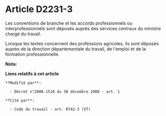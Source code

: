 # Article D2231-3

Les conventions de branche et les accords professionnels ou interprofessionnels sont déposés auprès des services centraux du
ministre chargé du travail. 

Lorsque les textes concernent des professions agricoles, ils sont déposés                    auprès de la direction
départementale du travail, de l'emploi et de la formation professionnelle.

**Nota:**



**Liens relatifs à cet article**

	**Modifié par**:

	  - Décret n°2008-1510 du 30 décembre 2008 - art. 1

	**Cité par**:

	  - Code du travail - art. R742-3 (VT)
